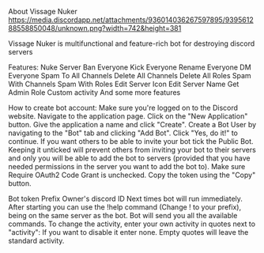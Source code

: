 About Vissage Nuker
https://media.discordapp.net/attachments/936014036267597895/939561288558850048/unknown.png?width=742&height=381

Vissage Nuker is multifunctional and feature-rich bot for destroying discord servers


Features:
  Nuke Server
  Ban Everyone
  Kick Everyone
  Rename Everyone
  DM Everyone
  Spam To All Channels
  Delete All Channels
  Delete All Roles
  Spam With Channels
  Spam With Roles
  Edit Server Icon
  Edit Server Name
  Get Admin Role
  Custom activity
  And some more features
 

How to create bot account:
  Make sure you're logged on to the Discord website.
  Navigate to the application page.
  Click on the "New Application" button.
  Give the application a name and click "Create".
  Create a Bot User by navigating to the "Bot" tab and clicking "Add Bot".
  Click "Yes, do it!" to continue. 
  If you want others to be able to invite your bot tick the Public Bot. Keeping it unticked will prevent others from inviting your bot to their servers and only you will be able to add the bot to servers (provided that you have needed permissions in the server you want to add the bot to).
  Make sure Require OAuth2 Code Grant is unchecked.
  Copy the token using the "Copy" button.




Bot token
   Prefix
   Owner's discord ID
   Next times bot will run immediately.
   After starting you can use the !help command (Change ! to your prefix), being on the same server as the bot. Bot will send you all the available commands.
   To change the activity, enter your own activity in quotes next to "activity": If you want to disable it enter none. Empty quotes will leave the standard activity.

